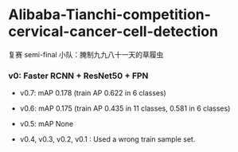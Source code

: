 # Alibaba-Tianchi-competition-cervical-cancer-cell-detection
复赛 semi-final 小队：腌制九九八十一天的草履虫
### v0: Faster RCNN + ResNet50 + FPN

- v0.7: mAP 0.178 (train AP 0.622 in 6 classes)

- v0.6: mAP 0.175 (train AP 0.435 in 11 classes, 0.581 in 6 classes)

- v0.5: mAP None

- v0.4, v0.3, v0.2, v0.1 : Used a wrong train sample set.
